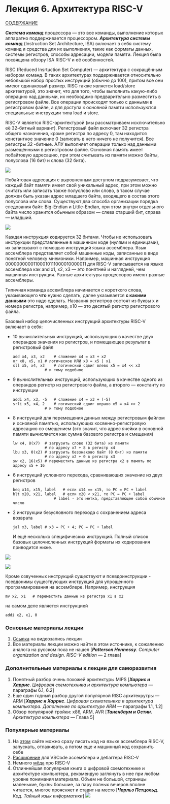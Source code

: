 # Лекция 6. Архитектура RISC-V

[СОДЕРЖАНИЕ](../README.md)

***Система команд*** процессора — это все команды, выполнение которых аппаратно поддерживается процессором. ***Архитектура системы команд*** (Instruction Set Architecture, ISA) включает в себя систему команд и средства для их выполнения, такие как форматы данных, системы регистров, способы адресации, модели памяти. Лекция была посвящена обзору ISA RISC-V и её особенностей.

RISC (Reduced Insrtuction Set Computer) — архитектура с сокращённым набором команд. В таких архитектурах поддерживается относительно небольшой набор простых инструкций (обычно до 100), притом все они имеют одинаковый размер. RISC также является load/store архитектурой, это значит, что для того, чтобы выполнить какую-либо операцию над данными, их необходимо предварительно разместить в регистровом файле. Все операции происходят только с данными в регистровом файле, а для доступа к основной памяти используются специальные инструкции типа load и store.

RISC-V является RISC-архитектурой (мы рассматриваем исключительно её 32-битный вариант). Регистровый файл включает 32 регистра общего назначения, кроме регистра по адресу 0, там находится константное значение 0 (записать в него ничего не получится). Все регистры 32 -битные. АЛУ выполняет операции только над данными размещёнными в регистровом файле. Основная память имеет побайтовую адресацию, при этом считывать из памяти можно байты, полуслова (16 бит) и слова (32 бита).

![](p../../technical/Lectures1/Pic/riscv.png)

Побайтовая адресация с выровненным доступом подразумевает, что каждый байт памяти имеет свой уникальный адрес, при этом можно считать или записать также полуслово или слово, в таком случае должен быть указан адрес младшего байта, входящего в состав этого полуслова или слова. Существуют два способа организации порядка следования байт: Big-Endian и Little-Endian, при этом внутри отдельного байта число хранится обычным образом — слева старший бит, справа — младший.

![](p../../technical/Lectures1/Pic/endian.png)

Каждая инструкция кодируется 32 битами. Чтобы не использовать инструкции представленные в машинном коде (нулями и единицами), их записывают с помощью инструкций языка ассемблера. Язык ассемблера представляет собой машинные коды, записанные в виде понятной человеку мнемоники. Например, машинная инструкция 00000000001100010111000010000011 для RISC-V записывается на языке ассемблера как and x1, x2, x3 — это понятней и наглядней, чем машинная инструкция. Разные архитектуры процессоров имеют разные ассемблеры.

Типичная команда ассемблера начинается с короткого слова, указывающего **что** нужно сделать, далее указывается **с какими данными** это надо сделать. Названия регистров состоят из буквы x и номера регистра, например, x10 — это десятый регистр регистрового файла.

Базовый набор целочисленных инструкций архитектуры RISC-V включает в себя:

- 10 вычислительных инструкций, использующих в качестве двух операндов значения из регистров, и помещающее результат в регистровый файл

  ```assembly
  add x4, x3, x2	# сложение x4 = x3 + x2
  or x8, x5, x1	# логическое ИЛИ x8 = x5 | x1
  sll x5, x4, x3	# логический сдвиг влево x5 = x4 << x3
  				# и тому подобное
  ```

- 9 вычислительных инструкций, использующих в качестве одного из операндов регистр из регистрового файла, а второго — константу из инструкции

  ```assembly
  addi x4, x3, -5	# сложение x4 = x3 + (-5)
  srli x5, x4, 2	# логический сдвиг вправо x5 = x4 >> 2
  				# и тому подобное
  ```

- 8 инструкций для перемещения данных между регистровым файлом и основной памятью, использующих косвенно-регистровую адресацию со смещением (это значит, что адрес ячейки в основной памяти вычисляется как сумма базового регистра и смещения)

  ```assembly
  lw x4, 8(x7)	# загрузить слово (32 бита) из памяти 
  				# по адресу x7 + 8 в регистр x4
  lbu x3, 0(x2)	# загрузить беззнаково байт (8 бит) из памяти 
  				# по адресу x2 + 0 в регистр x3
  sw x2, 16(x5)	# переместить данные из регистра x2 в память по адресу x5 + 16
  ```

- 6 инструкций условного перехода, сравнивающих значение из двух регистров

  ```assembly
  beq x14, x15, label	# если x14 == x15, то PC = PC + label
  blt x20, x21, label	# если x20 < x21, то PC = PC + label
  					# label - это метка, представляющее собой обычное число
  ```

- 2 инструкции безусловного перехода с сохранением адреса возврата

  ```assembly
  jal x3, label	# x3 = PC + 4; PC = PC + label
  ```

  И ещё несколько специфических инструкций. Полный список базовых целочисленных инструкций форматы их кодирования приводится ниже.

![](../../technical/Lectures1/Pic/isariscv.png)

![](../../technical/Lectures1/Pic/formats.png)

Кроме озвученных инструкций существуют и псевдоинструкции - псевдонимы существующих инструкций для упрощенного программирования на ассемблере. Например, инструкция

```assembly
mv x2, x1	# переместить данные из регистра x1 в x2
```

на самом деле является инструкцией

```assembly
addi x2, x1, 0
```

### Основные материалы лекции

1. [Ссылка](https://www.youtube.com/watch?v=wMhUfqiBj5M) на видеозапись лекции
2. Все материалы лекции можно найти в этом источнике, к сожалению аналога на русском пока не нашел [***Patterson Hennessy***. *Computer organization and design. RISC-V edition* — 2 глава] 

### Дополнительные материалы к лекции для саморазвития

1. Понятный разбор очень похожей архитектуры MIPS [***Харрис и Харрис***. *Цифровая схемотехника и архитектура компьютера* — параграфы 6.1, 6.2]
2. Еще один годный разбор другой популярной RISC архитекрутры — ARM [***Харрис и Харрис***. *Цифровая схемотехника и архитектура компьютера. Дополнение по архитектуре ARM* — параграфы 1.1, 1.2]
3. Обзор популярной тройки: x86, ARM, AVR [***Таненбаум и Остин***. *Архитектура компьютера* — Глава 5]

### Популярные материалы

1. На [этом](https://www.kvakil.me/venus/) сайте можно сразу писать код на языке ассемблера RISC-V, запускать, отлаживать, а потом еще и машинный код сохранить себе
2. [Расширение](https://marketplace.visualstudio.com/items?itemName=hm.riscv-venus) для VSCode ассемблера и дебаггера RISC-V
3. Немного [мёда](https://www.terraelectronica.ru/news/6423) про RISC-V
4. Отличнейшая популярная книга о цифровой схемотехнике и архитектуре компьютера, рекомендую заглянуть в нее при любом уровне понимания материала. Объем не большой, страницы маленькие, буквы большие, за пару полных вечеров вполне читается, многое проясняет и ставит на место [***Чарльз Петцольд***. *Код. Тайный язык информатики*] ![](pic/petcold.png)

